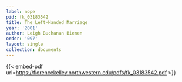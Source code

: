 ```yaml
---
label: nope
pid: fk_03183542
title: The Left-Handed Marriage
year: '2001'
author: Leigh Buchanan Bienen
order: '097'
layout: single
collection: documents
---
```



{{< embed-pdf url=https://florencekelley.northwestern.edu/pdfs/fk_03183542.pdf >}}